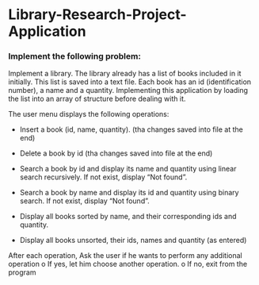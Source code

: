 # Library-Research-Project-Application


 ### Implement the following problem:
 
  Implement a library. The library already has a list of books included in it initially. This list is saved into a text file. Each book has an id (identification number), a name and a quantity.
  Implementing this application by loading the list into an array of structure before dealing with  it.
  
  The user menu displays the following operations:
  
  - Insert a book (id, name, quantity). (tha changes saved into file at the end)
  
  - Delete a book by id (tha changes saved into file at the end)
  
  - Search a book by id and display its name and quantity using linear search recursively. If not exist, display “Not found”.
  
  - Search a book by name and display its id and quantity using binary search. If not exist, display “Not found”. 
  
  - Display all books sorted by name, and their corresponding ids and quantity.
  
  - Display all books unsorted, their ids, names and quantity (as entered) 
  
  After each operation, Ask the user if he wants to perform any additional operation
  o If yes, let him choose another operation.
  o If no, exit from the program
